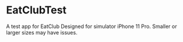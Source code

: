 # EatClubTest
A test app for EatClub
Designed for simulator iPhone 11 Pro. 
Smaller or larger sizes may have issues.
